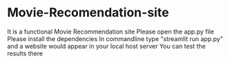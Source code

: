# Movie-Recomendation-site
It is a functional Movie Recommendation site
Please open the app.py file
Please install the dependencies
In commandline type "streamlit run app.py"
and a website would appear in your local host server 
You can test the results there
